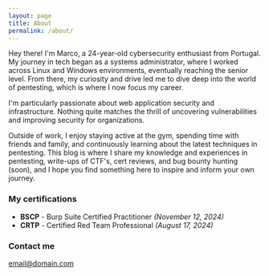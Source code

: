 ```yaml
---
layout: page
title: About
permalink: /about/
---
```


Hey there! I'm Marco, a 24-year-old cybersecurity enthusiast from Portugal. My journey in tech began as a systems administrator, where I worked across Linux and Windows environments, eventually reaching the senior level. From there, my curiosity and drive led me to dive deep into the world of pentesting, which is where I now focus my career.

I'm particularly passionate about web application security and infrastructure. Nothing quite matches the thrill of uncovering vulnerabilities and improving security for organizations.

Outside of work, I enjoy staying active at the gym, spending time with friends and family, and continuously learning about the latest techniques in pentesting. 
This blog is where I share my knowledge and experiences in pentesting, write-ups of CTF's, cert reviews, and bug bounty hunting (soon), and I hope you find something here to inspire and inform your own journey.

### My certifications

- **BSCP** - Burp Suite Certified Practitioner *(November 12, 2024)*
- **CRTP** - Certified Red Team Professional *(August 17, 2024)*

### Contact me

[email@domain.com](mailto:marcoliveirak15@gmail.com)
